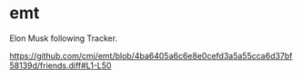 # emt
Elon Musk following Tracker.

https://github.com/cmj/emt/blob/4ba6405a6c6e8e0cefd3a5a55cca6d37bf58139d/friends.diff#L1-L50
